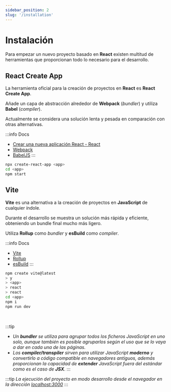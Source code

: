 ```yaml
---
sidebar_position: 2
slug: '/installation'
---
```


# Instalación
Para empezar un nuevo proyecto basado en **React** existen multitud de herramientas que proporcionan todo lo necesario para el desarrollo.

## React Create App

La herramienta oficial para la creación de proyectos en **React** es **React Create App**.

Añade un capa de abstracción alrededor de **Webpack** (*bundler*) y utiliza **Babel** (*compiler*).

Actualmente se considera una solución lenta y pesada en comparación con otras alternativas.

:::info Docs
* [Crear una nueva aplicación React - React](https://es.reactjs.org/docs/create-a-new-react-app.html#create-react-app)
* [Webpack](https://webpack.js.org/)
* [BabelJS](https://babeljs.io/)
:::

```bash
npx create-react-app <app>
cd <app>
npm start
```

## Vite

**Vite** es una alternativa a la creación de proyectos en **JavaScript** de cualquier índole.

Durante el desarrollo se muestra un solución más rápida y eficiente, obteniendo un bundle final mucho más ligero.

Utiliza **Rollup** como *bundler* y **esBuild** como *compiler*.

:::info Docs
* [Vite](https://vitejs.dev/)
* [Rollup](https://rollupjs.org/guide/en/)
* [esBuild](https://esbuild.github.io/)
:::

```bash
npm create vite@latest
> y
> <app>
> react
> react
cd <app>
npm i
npm run dev
```

<br />

:::tip
* <i>Un <strong>bundler</strong> se utiliza para agrupar todos los ficheros JavaScript en uno solo, aunque también es posible agruparlos según el uso que se lo vaya a dar en cada una de las páginas.</i>
* <i>Los <strong>compiler/transpiler</strong> sirven para utilizar JavaScript <strong>moderno</strong> y convertirlo a código compatible en navegadores antiguos, además proporcionan la capacidad de <strong>extender</strong> JavaScript fuera del estándar como es el caso de <strong>JSX</strong></i>.
:::

:::tip
*La ejecución del proyecto en modo desarrollo desde el navegador en la dirección [localhost:3000](http://localhost:3000)*
:::